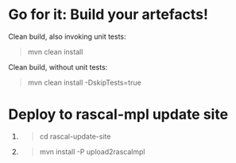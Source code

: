 
# Go for it: Build your artefacts!
Clean build, also invoking unit tests:
> mvn clean install

Clean build, without unit tests:
> mvn clean install -DskipTests=true


# Deploy to rascal-mpl update site
1. > cd rascal-update-site
2. > mvn install -P upload2rascalmpl
